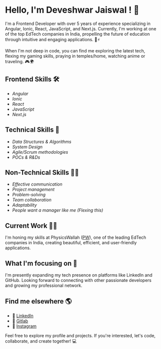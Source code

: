 # Hello, I'm Deveshwar Jaiswal ! 👋

I'm a Frontend Developer with over 5 years of experience specializing in Angular, Ionic, React, JavaScript, and Next.js. Currently, I'm working at one of the top EdTech companies in India, propelling the future of education through intuitive and engaging applications. 🚀⚡

When I'm not deep in code, you can find me exploring the latest tech, flexing my gaming skills, praying in temples/home, watching anime or traveling. 🎮🌍

## Frontend Skills 🛠
* *Angular*
* *Ionic*
* *React*
* *JavaScript*
* *Next.js*

## Technical Skills 🧪
* *Data Structures & Algorithms*
* *System Design*
* *Agile/Scrum methodologies*
* *POCs & R&Ds*

## Non-Technical Skills 🤹‍♂
* *Effective communication*
* *Project management*
* *Problem-solving*
* *Team collaboration*
* *Adaptability*
* *People want a manager like me (Flexing this)*

## Current Work 👨‍💻
I'm honing my skills at PhysicsWallah ([PW](https://www.linkedin.com/company/physicswallah/mycompany/)), one of the leading EdTech companies in India, creating beautiful, efficient, and user-friendly applications.

## What I'm focusing on 🧐
I'm presently expanding my tech presence on platforms like LinkedIn and GitHub. Looking forward to connecting with other passionate developers and growing my professional network.

## Find me elsewhere 🌎
* 👔 [LinkedIn]((https://www.linkedin.com/in/deveshwar-jaiswal-frontendninja/))
* 🚀 [Gitlab](((https://gitlab.com/deveshwar.jaiswal)))
* 📸 [Instagram](((https://www.instagram.com/deveshwar_jaiswal_/)))

Feel free to explore my profile and projects. If you're interested, let's code, collaborate, and create together! 💻
